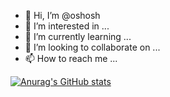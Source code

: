 - 👋 Hi, I’m @oshosh
- 👀 I’m interested in ...
- 🌱 I’m currently learning ...
- 💞️ I’m looking to collaborate on ...
- 📫 How to reach me ...


[![Anurag's GitHub stats](https://github-readme-stats.vercel.app/api?username=oshosh)](https://github.com/anuraghazra/github-readme-stats)

<!---
oshosh/oshosh is a ✨ special ✨ repository because its `README.md` (this file) appears on your GitHub profile.
You can click the Preview link to take a look at your changes.
--->
